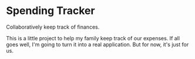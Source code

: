 # Spending Tracker

Collaboratively keep track of finances.

This is a little project to help my family keep track of our expenses.
If all goes well, I'm going to turn it into a real application. But for
now, it's just for us.
